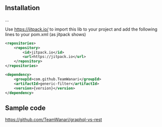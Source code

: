 ## Installation

...
  
Use https://jitpack.io/ to import this lib to your project and add the following lines to your pom.xml (as jitpack shows)

```xml
<repositories>
	<repository>
	    <id>jitpack.io</id>
	    <url>https://jitpack.io</url>
	</repository>
</repositories>
```
```xml
<dependency>
    <groupId>com.github.TeamWanari</groupId>
    <artifactId>generic-filter</artifactId>
    <version>{version}</version>
</dependency>
```


## Sample code
https://github.com/TeamWanari/graphql-vs-rest
